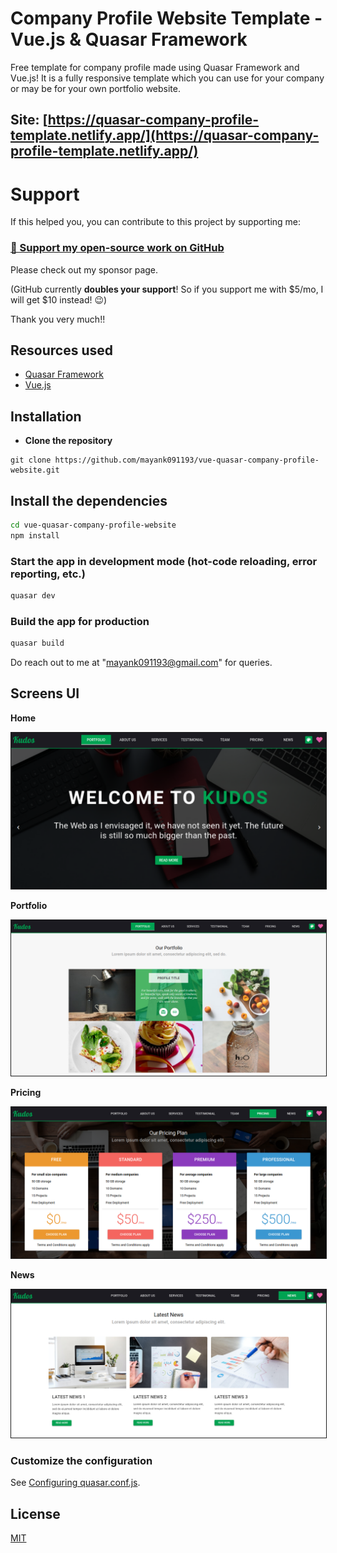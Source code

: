 # Company Profile Website Template - Vue.js & Quasar Framework

Free template for company profile made using Quasar Framework and Vue.js! It is a fully responsive template which you can use for your company or may be for your own portfolio website.

## Site: [https://quasar-company-profile-template.netlify.app/](https://quasar-company-profile-template.netlify.app/)

# Support

If this helped you, you can contribute to this project by supporting me:

### [💜 Support my open-source work on GitHub](https://github.com/sponsors/mayank091193)

Please check out my sponsor page.

(GitHub currently **doubles your support**! So if you support me with $5/mo, I will get $10 instead! 😉)

Thank you very much!!

## Resources used
* [Quasar Framework](https://quasar.dev/)
* [Vue.js](https://vuejs.org/)

## Installation

* **Clone the repository**

```
git clone https://github.com/mayank091193/vue-quasar-company-profile-website.git
```

## Install the dependencies
```bash
cd vue-quasar-company-profile-website
npm install
```

### Start the app in development mode (hot-code reloading, error reporting, etc.)
```bash
quasar dev
```


### Build the app for production
```bash
quasar build
```

Do reach out to me at "mayank091193@gmail.com" for queries.

## Screens UI
**Home**
<p float="left">
	<kbd>
<img src="assets/home.png" border="1" alt="Home"
	title="Home"  />
		</kbd>
</p>

**Portfolio**
<p float="left">
	<kbd>
<img src="assets/portfolio.png" border="1" alt="Portfolio"
	title="Portfolio"  />	
	</kbd>
</p>

**Pricing**
<p float="left">
	<kbd>
<img src="assets/pricing.png" border="1" alt="Pricing"
	title="Pricing"  />
	</kbd>
</p>

**News**
<p float="left">
	<kbd>
<img src="assets/news.png" border="1" alt="News"
	title="News"  />
	</kbd>
</p>

### Customize the configuration
See [Configuring quasar.conf.js](https://quasar.dev/quasar-cli/quasar-conf-js).

## License

[MIT](http://opensource.org/licenses/MIT)
